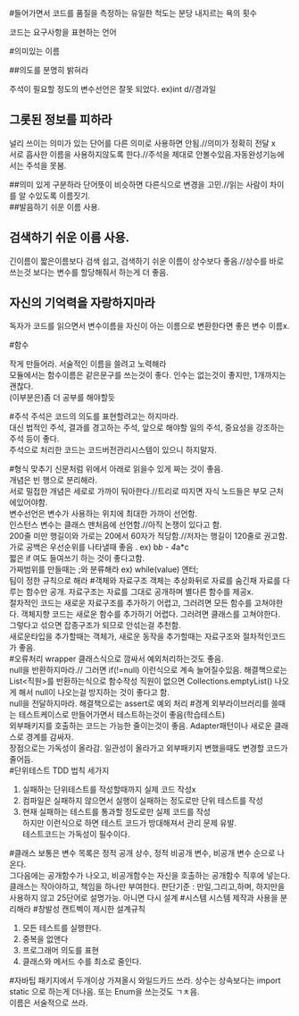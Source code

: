 #들어가면서
코드를 품질을 측정하는 유일한 척도는 분당 내지르는 욕의 횟수

코드는 요구사항을 표현하는 언어

#의미있는 이름

##의도를 분명히 밝혀라

주석이 필요할 정도의 변수선언은 잘못 되었다. ex)int d//경과일

## 그롯된 정보를 피하라

널리 쓰이는 의미가 있는 단어를 다른 의미로 사용하면 안됨.//의미가 정확히 전달 x  
서로 흡사한 이름을 사용하지않도록 한다.//주석을 제대로 안볼수있음.자동완성기능에서는 주석을 못봄.

##의미 있게 구분하라
단어뜻이 비슷하면 다른식으로 변경을 고민.//읽는 사람이 차이를 알 수있도록 이름짓기.  
##발음하기 쉬운 이름 사용.

## 검색하기 쉬운 이름 사용.

긴이름이 짧은이름보다 검색 쉽고, 검색하기 쉬운 이름이 상수보다 좋음.//상수를 바로 쓰는것 보다는 변수를 할당해줘서 하는게 더 좋음.

## 자신의 기억력을 자랑하지마라

독자가 코드를 읽으면서 변수이름을 자신이 아는 이름으로 변환한다면 좋은 변수 이름x.

#함수

작게 만들어라. 서술적인 이름을 쓸려고 노력해라  
모듈에서는 함수이름은 같은문구를 쓰는것이 좋다.
인수는 없는것이 좋지만, 1개까지는 괜찮다.  
(이부분은)좀 더 공부를 해야할듯

#주석
주석은 코드의 의도를 표현할려고는 하지마라.  
대신 법적인 주석, 결과를 경고하는 주석, 앞으로 해야할 일의 주석, 중요성을 강조하는 주석 등이 좋다.  
주석으로 처리한 코드는 코드버전관리시스템이 있으니 하지말자.

#형식 맞추기
신문처럼 위에서 아래로 읽을수 있게 짜는 것이 좋음.  
개념은 빈 행으로 분리해라.  
서로 밀접한 개념은 세로로 가까이 둬아한다.//트리로 따지면 자식 노드들은 부모 근처에있어야함.  
변수선언은 변수가 사용하는 위치에 최대한 가까이 선언함.  
인스턴스 변수는 클래스 맨처음에 선언함.//아직 논쟁이 있다고 함.  
200줄 미만 행길이와 가로는 20에서 60자가 적당함.//저자는 행길이 120줄로 권고함.
가로 공백은 우선순위를 나타낼때 좋음 . ex) b*b - 4*a\*c  
짧은 if 여도 들여쓰기 하는 것이 좋다고함.  
가짜범위를 만들때는 ;와 분류해라 ex) while(value) 엔터;  
팀이 정한 규칙으로 해라 #객체와 자료구조
객체는 추상화뒤로 자료를 숨긴채 자료를 다루는 함수만 공개. 자료구조는 자료를 그대로 공개하며 별다른 함수를 제공x.  
절차적인 코드는 새로운 자료구조를 추가하기 어렵고, 그러려면 모든 함수를 고쳐야한다. 객체지향 코드는 새로운 함수를 추가하기 어렵다. 그러려면 클래스를 고쳐야한다.  
그렇다고 섞으면 잡종구조가 되므로 안섞는걸 추천함.  
새로운타입을 추가할때는 객체가, 새로운 동작을 추가할때는 자료구조와 절차적인코드가 좋음.  
#오류처리
wrapper 클래스식으로 깜싸서 예외처리하는것도 좋음.  
null을 반환하지마라.// 그러면 if(!=null) 이런식으로 계속 늘어질수있음.
해결책으로는 List<직원>를 반환하는식으로 함수작성 직원이 없으면 Collections.emptyList() 나오게 해서 null이 나오는걸 방지하는 것이 좋다고 함.  
null을 전달하지마라. 해결책으로는 assert로 예외 처리 #경계
외부라이브러리를 쓸때는 테스트케이스로 만들어가면서 테스트하는것이 좋음(학습테스트)  
외부패키지를 호출하는 코드는 가능한 줄이는것이 좋음. Adapter패턴이나 새로운 클래스로 경계를 감싸자.  
장점으로는 가독성이 올라감. 일관성이 올라가고 외부패키지 변했을때도 변경할 코드가 줄어듬.  
#단위테스트
TDD 법칙 세가지

1. 실패하는 단위테스트를 작성할때까지 실제 코드 작성x
2. 컴파일은 실패하지 않으면서 실행이 실패하는 정도로만 단위 테스트를 작성
3. 현재 실패하는 테스트를 통과할 정도로만 실제 코드를 작성  
   하지만 이런식으로 하면 테스트 코드가 방대해져서 관리 문제 유발.  
   테스트코드는 가독성이 필수이다.

#클래스
보통은 변수 목록은 정적 공개 상수, 정적 비공개 변수, 비공개 변수 순으로 나온다.  
그다음에는 공개함수가 나오고, 비공개함수는 자신을 호출하는 공개함수 직후에 넣는다.  
클래스는 작아야하고, 책임을 하나만 부여한다.
판단기준 : 만일,그리고,하며, 하지만을 사용하지 않고 25단어로 설명가능. 아니면 다시 설계 #시스템
시스템 제작과 사용을 분리해라 #창발성
캔트벡이 제시한 설계규칙

1. 모든 테스트를 실행한다.
2. 중복을 없앤다
3. 프로그래머 의도를 표현
4. 클래스와 메서드 수를 최소로 줄인다.

#자바팁
패키지에서 두개이상 가져올시 와일드카드 쓰라.
상수는 상속보다는 import static 으로 하는게 더나음.
또는 Enum을 쓰는것도 ㄱㅊ음.  
이름은 서술적으로 쓰라.
